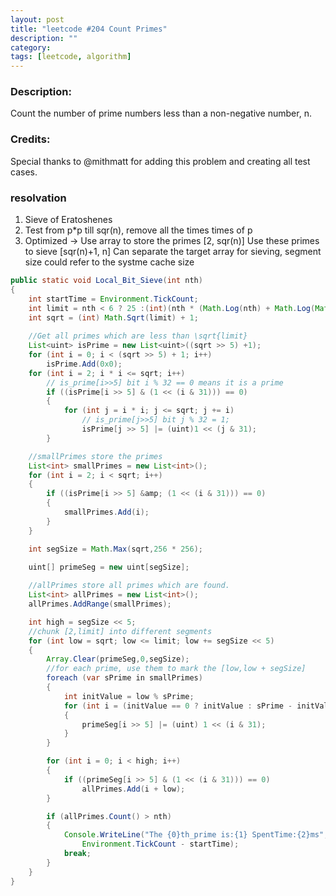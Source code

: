 ```yaml
---
layout: post
title: "leetcode #204 Count Primes"
description: ""
category: 
tags: [leetcode, algorithm]
---
```

### Description:

  Count the number of prime numbers less than a non-negative number, n.

### Credits:
  Special thanks to @mithmatt for adding this problem and creating all test cases.

### resolvation
  1. Sieve of Eratoshenes
  2. Test from p*p till sqr(n), remove all the times times of p
  3. Optimized -> 
        Use array to store the primes [2, sqr(n)]
        Use these primes to sieve [sqr(n)+1, n]
        Can separate the target array for sieving, segment size could refer to the systme cache size

```java
public static void Local_Bit_Sieve(int nth)
{
    int startTime = Environment.TickCount;
    int limit = nth < 6 ? 25 :(int)(nth * (Math.Log(nth) + Math.Log(Math.Log(nth))));
    int sqrt = (int) Math.Sqrt(limit) + 1;
    
    //Get all primes which are less than \sqrt{limit}
    List<uint> isPrime = new List<uint>((sqrt >> 5) +1);
    for (int i = 0; i < (sqrt >> 5) + 1; i++)
        isPrime.Add(0x0);
    for (int i = 2; i * i <= sqrt; i++)
        // is_prime[i>>5] bit i % 32 == 0 means it is a prime
        if ((isPrime[i >> 5] & (1 << (i & 31))) == 0)
        {
            for (int j = i * i; j <= sqrt; j += i)
                // is_prime[j>>5] bit j % 32 = 1;
                isPrime[j >> 5] |= (uint)1 << (j & 31);
        }

    //smallPrimes store the primes
    List<int> smallPrimes = new List<int>();
    for (int i = 2; i < sqrt; i++)
    {
        if ((isPrime[i >> 5] &amp; (1 << (i & 31))) == 0)
        {
            smallPrimes.Add(i);
        }
    }

    int segSize = Math.Max(sqrt,256 * 256);

    uint[] primeSeg = new uint[segSize];
    
    //allPrimes store all primes which are found.
    List<int> allPrimes = new List<int>();
    allPrimes.AddRange(smallPrimes);

    int high = segSize << 5;
    //chunk [2,limit] into different segments
    for (int low = sqrt; low <= limit; low += segSize << 5)
    {
        Array.Clear(primeSeg,0,segSize);
        //for each prime, use them to mark the [low,low + segSize]
        foreach (var sPrime in smallPrimes)
        {
            int initValue = low % sPrime;
            for (int i = (initValue == 0 ? initValue : sPrime - initValue); i < high; i += sPrime)
            {
                primeSeg[i >> 5] |= (uint) 1 << (i & 31);
            }
        }

        for (int i = 0; i < high; i++)
        {
            if ((primeSeg[i >> 5] & (1 << (i & 31))) == 0)
                allPrimes.Add(i + low);
        }

        if (allPrimes.Count() > nth)
        {
            Console.WriteLine("The {0}th_prime is:{1} SpentTime:{2}ms",nth, allPrimes[nth-1],
                Environment.TickCount - startTime);
            break;
        }
    }
}
```